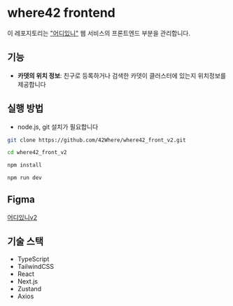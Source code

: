 # where42 frontend

이 레포지토리는 ["어디있니"](http://where42.kr/) 웹 서비스의 프론트엔드 부분을 관리합니다.

## 기능

- **카뎃의 위치 정보**: 친구로 등록하거나 검색한 카뎃이 클러스터에 있는지 위치정보를 제공합니다

## 실행 방법

- node.js, git 설치가 필요합니다

```bash
git clone https://github.com/42Where/where42_front_v2.git

cd where42_front_v2

npm install

npm run dev
```

## Figma
[어디있니v2](https://www.figma.com/file/pWuXx7ClToBqM9fil3vCij/v3?type=design&node-id=345-215&mode=dev)


## 기술 스택

- TypeScript
- TailwindCSS
- React
- Next.js
- Zustand
- Axios
